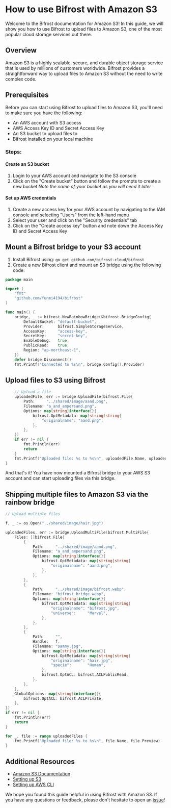 # How to use Bifrost with Amazon S3

Welcome to the Bifrost documentation for Amazon S3! In this guide, we will show you how to use Bifrost to upload files to Amazon S3, one of the most popular cloud storage services out there.

## Overview

Amazon S3 is a highly scalable, secure, and durable object storage service that is used by millions of customers worldwide. Bifrost provides a straightforward way to upload files to Amazon S3 without the need to write complex code.

## Prerequisites

Before you can start using Bifrost to upload files to Amazon S3, you'll need to make sure you have the following:

- An AWS account with S3 access
- AWS Access Key ID and Secret Access Key
- An S3 bucket to upload files to
- Bifrost installed on your local machine

### Steps:

#### Create an S3 bucket

1. Login to your AWS account and navigate to the S3 console
2. Click on the "Create bucket" button and follow the prompts to create a new bucket
   _Note the name of your bucket as you will need it later_

#### Set up AWS credentials

1. Create a new access key for your AWS account by navigating to the IAM console and selecting "Users" from the left-hand menu
2. Select your user and click on the "Security credentials" tab
3. Click on the "Create access key" button and note down the Access Key ID and Secret Access Key

## Mount a Bifrost bridge to your S3 account

1. Install Bifrost using: `go get github.com/bifrost-cloud/bifrost`
2. Create a new Bifrost client and mount an S3 bridge using the following code:

```go
package main

import (
	"fmt"
	"github.com/funmi4194/bifrost"
)

func main() {
	bridge, _ := bifrost.NewRainbowBridge(&bifrost.BridgeConfig{
		DefaultBucket: "default-bucket",
		Provider:      bifrost.SimpleStorageService,
		AccessKey:     "access-key",
		SecretKey:     "secret-key",
		EnableDebug:   true,
		PublicRead:    true,
		Region: "ap-northeast-1",
	})
	defer bridge.Disconnect()
	fmt.Printf("Connected to %s\n", bridge.Config().Provider)
```

## Upload files to S3 using Bifrost

```go
	// Upload a file
	uploadedFile, err := bridge.UploadFile(bifrost.File{
		Path:     "../shared/image/aand.png",
		Filename: "a_and_ampersand.png",
		Options: map[string]interface{}{
			bifrost.OptMetadata: map[string]string{
				"originalname": "aand.png",
			},
		},
	})
	if err != nil {
		fmt.Println(err)
		return
	}
	fmt.Printf("Uploaded file: %s to %s\n", uploadedFile.Name, uploadedFile.Preview)
}

```

And that's it! You have now mounted a Bifrost bridge to your AWS S3 account and can start uploading files via this bridge.

## Shipping multiple files to Amazon S3 via the rainbow bridge

```go
// Upload multiple files

f, _ := os.Open("../shared/image/hair.jpg")

uploadedFiles, err := bridge.UploadMultiFile(bifrost.MultiFile{
	Files: []bifrost.File{
		{
			Path:     "../shared/image/aand.png",
			Filename: "a_and_ampersand.png",
			Options: map[string]interface{}{
				bifrost.OptMetadata: map[string]string{
					"originalname": "aand.png",
				},
			},
		},
		{
			Path:     "../shared/image/bifrost.webp",
			Filename: "bifrost_bridge.webp",
			Options: map[string]interface{}{
				bifrost.OptMetadata: map[string]string{
					"originalname": "bifrost.jpg",
					"universe":     "Marvel",
				},
			},
		},
        {
            Path:     "",
            Handle:   f,
            Filename: "sammy.jpg",
            Options: map[string]interface{}{
                bifrost.OptMetadata: map[string]string{
                    "originalname": "hair.jpg",
                    "specie":       "Human",
                },
                bifrost.OptACL: bifrost.ACLPublicRead,
            },
        },
	},
	GlobalOptions: map[string]interface{}{
		bifrost.OptACL: bifrost.ACLPrivate,
	},
})
if err != nil {
	fmt.Println(err)
	return
}

for _, file := range uploadedFiles {
	fmt.Printf("Uploaded file: %s to %s\n", file.Name, file.Preview)
}
```

## Additional Resources

- [Amazon S3 Documentation](https://docs.aws.amazon.com/s3/index.html)
- [Setting up S3](https://docs.aws.amazon.com/AmazonS3/latest/userguide/creating-bucket.html)
- [Setting up AWS CLI](https://docs.aws.amazon.com/cli/latest/userguide/getting-started-quickstart.html)

We hope you found this guide helpful in using Bifrost with Amazon S3. If you have any questions or feedback, please don't hesitate to open an [issue](https://github.com/funmi4194/bifrost/issues)!
